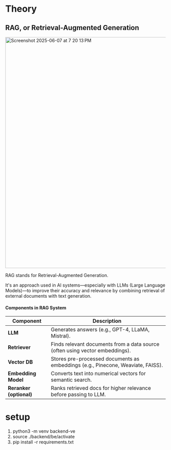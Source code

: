 # Theory 
## RAG, or Retrieval-Augmented Generation

<img width="726" alt="Screenshot 2025-06-07 at 7 20 13 PM" src="https://github.com/user-attachments/assets/4a92d0e6-4ad4-46f0-8331-1b8c3d859aa0" />

RAG stands for Retrieval-Augmented Generation.

It's an approach used in AI systems—especially with LLMs (Large Language Models)—to improve their accuracy and relevance by combining retrieval of external documents with text generation.

#### Components in RAG System
| Component               | Description                                                                     |
| ----------------------- | ------------------------------------------------------------------------------- |
| **LLM**                 | Generates answers (e.g., GPT-4, LLaMA, Mistral).                                |
| **Retriever**           | Finds relevant documents from a data source (often using vector embeddings).    |
| **Vector DB**           | Stores pre-processed documents as embeddings (e.g., Pinecone, Weaviate, FAISS). |
| **Embedding Model**     | Converts text into numerical vectors for semantic search.                       |
| **Reranker (optional)** | Ranks retrieved docs for higher relevance before passing to LLM.                |




# setup

1. python3 -m venv backend-ve
2. source ./backend/be/activate
2. pip install -r requirements.txt
